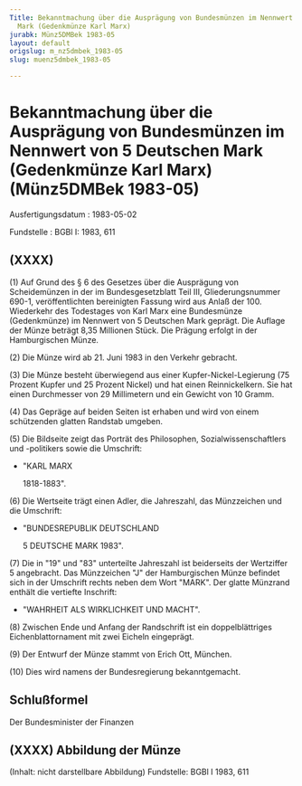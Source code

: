 ```yaml
---
Title: Bekanntmachung über die Ausprägung von Bundesmünzen im Nennwert von 5 Deutschen
  Mark (Gedenkmünze Karl Marx)
jurabk: Münz5DMBek 1983-05
layout: default
origslug: m_nz5dmbek_1983-05
slug: muenz5dmbek_1983-05

---
```


# Bekanntmachung über die Ausprägung von Bundesmünzen im Nennwert von 5 Deutschen Mark (Gedenkmünze Karl Marx) (Münz5DMBek 1983-05)

Ausfertigungsdatum
:   1983-05-02

Fundstelle
:   BGBl I: 1983, 611

## (XXXX)

(1) Auf Grund des § 6 des Gesetzes über die Ausprägung von
Scheidemünzen in der im Bundesgesetzblatt Teil III, Gliederungsnummer
690-1, veröffentlichten bereinigten Fassung wird aus Anlaß der 100.
Wiederkehr des Todestages von Karl Marx eine Bundesmünze (Gedenkmünze)
im Nennwert von 5 Deutschen Mark geprägt. Die Auflage der Münze
beträgt 8,35 Millionen Stück. Die Prägung erfolgt in der Hamburgischen
Münze.

(2) Die Münze wird ab 21. Juni 1983 in den Verkehr gebracht.

(3) Die Münze besteht überwiegend aus einer Kupfer-Nickel-Legierung
(75 Prozent Kupfer und 25 Prozent Nickel) und hat einen
Reinnickelkern. Sie hat einen Durchmesser von 29 Millimetern und ein
Gewicht von 10 Gramm.

(4) Das Gepräge auf beiden Seiten ist erhaben und wird von einem
schützenden glatten Randstab umgeben.

(5) Die Bildseite zeigt das Porträt des Philosophen,
Sozialwissenschaftlers und -politikers sowie die Umschrift:

*   "KARL MARX

    1818-1883".




(6) Die Wertseite trägt einen Adler, die Jahreszahl, das Münzzeichen
und die Umschrift:

*   "BUNDESREPUBLIK DEUTSCHLAND

    5 DEUTSCHE MARK 1983".




(7) Die in "19" und "83" unterteilte Jahreszahl ist beiderseits der
Wertziffer 5 angebracht. Das Münzzeichen "J" der Hamburgischen Münze
befindet sich in der Umschrift rechts neben dem Wort "MARK". Der
glatte Münzrand enthält die vertiefte Inschrift:

*   "WAHRHEIT ALS WIRKLICHKEIT UND MACHT".




(8) Zwischen Ende und Anfang der Randschrift ist ein doppelblättriges
Eichenblattornament mit zwei Eicheln eingeprägt.

(9) Der Entwurf der Münze stammt von Erich Ott, München.

(10) Dies wird namens der Bundesregierung bekanntgemacht.

## Schlußformel

Der Bundesminister der Finanzen

## (XXXX) Abbildung der Münze

(Inhalt: nicht darstellbare Abbildung)
Fundstelle: BGBl I 1983, 611

